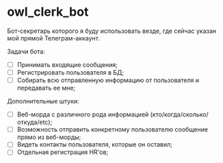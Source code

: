 # owl_clerk_bot

Бот-секретарь которого я буду использовать везде, где сейчас указан мой прямой Телеграм-аккаунт.

Задачи бота:
- [ ] Принимать входящие сообщения;
- [ ] Регистрировать пользователя в БД;
- [ ] Собирать всю отправленную информацию от пользователя и передавать ее мне;

Дополнительные штуки:
- [ ] Веб-морда с различного рода информацией (кто/когда/сколько/откуда/etc);
- [ ] Возможность отправить конкретному пользователю сообщение прямо из веб-морды;
- [ ] Видеть контакты пользователя, которые он оставил;
- [ ] Отдельная регистрация HR'ов;
